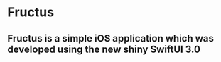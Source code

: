 # Fructus

## Fructus is a simple iOS application which was developed using the new shiny SwiftUI 3.0
